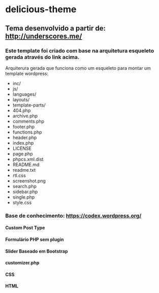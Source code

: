 # delicious-theme
## Tema desenvolvido a partir de: http://underscores.me/
### Este template foi criado com base na arquitetura esqueleto gerada através do link acima.
Arquiterura gerada que funciona como um esqueleto para montar um template wordpress:

- inc/
- js/
- languages/
- layouts/
- template-parts/ 
- 404.php 
- archive.php 
- comments.php 
- footer.php 
- functions.php 
- header.php 
- index.php 
- LICENSE 
- page.php 
- phpcs.xml.dist 
- README.md 
- readme.txt 
- rtl.css 
- screenshot.png 
- search.php 
- sidebar.php 
- single.php 
- style.css 


### Base de conhecimento: https://codex.wordpress.org/
#### Custom Post Type
#### Formulário PHP sem plugin
#### Slider Baseado em Bootstrap
#### customizer.php
#### CSS 
#### HTML

